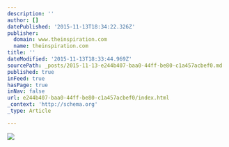 ```yaml
---
description: ''
author: []
datePublished: '2015-11-13T18:34:22.326Z'
publisher:
  domain: www.theinspiration.com
  name: theinspiration.com
title: ''
dateModified: '2015-11-13T18:33:44.969Z'
sourcePath: _posts/2015-11-13-e244b407-baa0-44ff-be80-c1a457acbef0.md
published: true
inFeed: true
hasPage: true
inNav: false
url: e244b407-baa0-44ff-be80-c1a457acbef0/index.html
_context: 'http://schema.org'
_type: Article

---
```

![](http://a.theinspiration.com/wp-content/uploads/26.4.jpg)